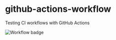 # github-actions-workflow
Testing CI workflows with GitHub Actions 

![Workflow badge](https://github.com/mirkotp/github-actions-workflow/actions/workflows/main.yml/badge.svg)